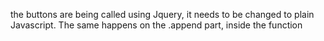 the buttons are being called using Jquery, it needs to be changed to plain Javascript. The same happens on the .append part, inside the function
